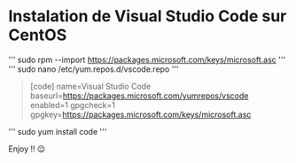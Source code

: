# Instalation de Visual Studio Code sur CentOS

'''
sudo rpm --import https://packages.microsoft.com/keys/microsoft.asc
'''
'''
sudo nano /etc/yum.repos.d/vscode.repo
'''

>[code]
>name=Visual Studio Code
>baseurl=https://packages.microsoft.com/yumrepos/vscode
>enabled=1
>gpgcheck=1
>gpgkey=https://packages.microsoft.com/keys/microsoft.asc

'''
sudo yum install code
'''

Enjoy !! 😉
